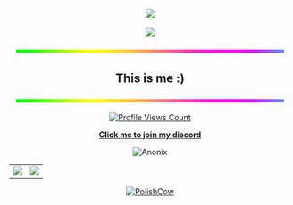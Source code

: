 <p align="center">
  <img src="https://images.squarespace-cdn.com/content/v1/57082740746fb9895f9277d8/1550236446320-MVK5XWVOI54W2FV7T8E2/ke17ZwdGBToddI8pDm48kHqYAt3UgyjNg-0dlUc4K5hZw-zPPgdn4jUwVcJE1ZvWhcwhEtWJXoshNdA9f1qD7UnCxNA8dHvmd7460Z7fbKEmJ2gL2qv94i4UWS2y7YfwkXCxk_sn2atIO3dASbw33Q/2-14-19+Image.png" />
  </p>
<p align="center">
  <img src="http://cdn.lowgif.com/full/f469ea7b69100f02-.gif" />
  </p>
<p align="center">
  <img src="https://raw.githubusercontent.com/Bennitenni111/Bennitenni111/main/rainbowline.gif" />
</p>

<h2 align="center">This is me :)</h2>
<p align="center">
  <img src="https://raw.githubusercontent.com/Bennitenni111/Bennitenni111/main/rainbowline.gif" />
</p>
<a href="https://github.com/Bennitenni111">
  <p align="center">
    <img src="https://komarev.com/ghpvc/?username=Bennitenni111" alt="Profile Views Count">
  </p>
  <p align="center">
   <b><a href="https://anonix.xyz/discord">Click me to join my discord</a></b>
  </p>
</a>
<a>
<p align="center">
<img src="https://discord.com/api/guilds/804295436008685609/widget.png?style=banner2" alt="Anonix"/>
  </p>
  </a>
<p align="center">
<table>
  <tr>
    <td align="center" style="padding=0;width=50%;">
      <img src="https://github-readme-stats.vercel.app/api/?username=Bennitenni111&title_color=4F8CC9&text_color=9f9f9f&show_icons=true&bg_color=00000000&hide_border=true&icon_color=4F8CC9&hide_title=true&count_private=true" />
    </td>
    <td align="center" style="padding=0;width=50%;">
      <img src="https://github-readme-stats.quantumlytangled.vercel.app/api/top-langs/?username=Bennitenni111&title_color=4F8CC9&text_color=9f9f9f&layout=compact&show_icons=true&bg_color=00000000&hide_border=true&icon_color=00000000&count_private=true" />
    </td>
  </tr>
</table>
</p>

<div align="center">
  <a href="https://www.youtube.com/watch?v=rRPQs_kM_nw"><img src="https://img.youtube.com/vi/rRPQs_kM_nw/0.jpg" alt="PolishCow"></a>
</div>

